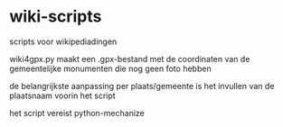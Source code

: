 # wiki-scripts
scripts voor wikipediadingen

wiki4gpx.py maakt een .gpx-bestand met de coordinaten van de gemeentelijke monumenten die nog geen foto hebben

de belangrijkste aanpassing per plaats/gemeente is het invullen van de plaatsnaam voorin het script

het script vereist python-mechanize
